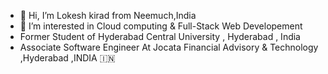 - 👋 Hi, I’m Lokesh kirad from Neemuch,India
- 👀 I’m interested in Cloud computing & Full-Stack Web Developement 
- Former Student of Hyderabad Central University , Hyderabad , India 
- Associate Software Engineer At Jocata Financial Advisory & Technology ,Hyderabad ,INDIA 🇮🇳 
